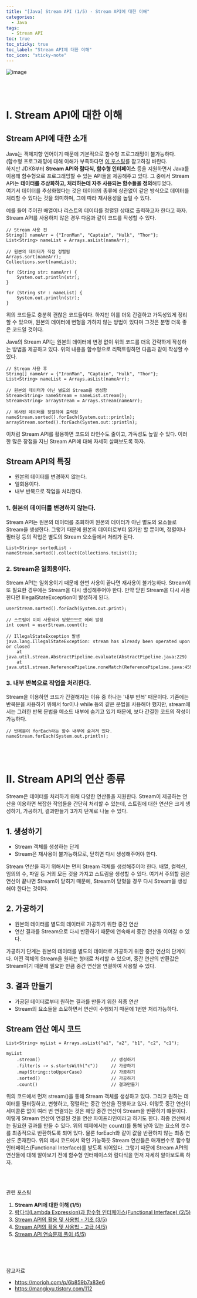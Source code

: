 ```yaml
---
title: "[Java] Stream API (1/5) - Stream API에 대한 이해"
categories:
  - Java
tags:
  - Stream API
toc: true
toc_sticky: true
toc_label: "Stream API에 대한 이해"
toc_icon: "sticky-note"
---
```


![image](https://user-images.githubusercontent.com/55765292/138652395-4d57530e-1dd2-4fef-b972-de0ba2f8284b.png)

<br><br>

# Ⅰ. Stream API에 대한 이해

## Stream API에 대한 소개

Java는 객체지향 언어이기 때문에 기본적으로 함수형 프로그래밍이 불가능하다.<br>
(함수형 프로그래밍에 대해 이해가 부족하다면 [이 포스팅](https://leechanwoo-kor.github.io/programming/functionalprogramming/)를 참고하길 바란다.<br>
하지만 JDK8부터 **Stream API와 람다식, 함수형 인터페이스** 등을 지원하면서 Java를 이용해 함수형으로 프로그래밍할 수 있는 API들을 제공해주고 있다. 그 중에서 Stream API는 **데이터를 추상화하고, 처리하는데 자주 사용되는 함수들을 정의**해두었다.<br>
여기서 데이터를 추상화했다는 것은 데이터의 종류에 상관없이 같은 방식으로 데이터를 처리할 수 있다는 것을 의미하며, 그에 따라 재사용성을 높일 수 있다.

예를 들어 주어진 배열이나 리스트의 데이터를 정렬된 상태로 출력하고자 한다고 하자. Stream API를 사용하지 않은 경우 다음과 같이 코드를 작성할 수 있다.

```
// Stream 사용 전
String[] nameArr = {"IronMan", "Captain", "Hulk", "Thor"};
List<String> nameList = Arrays.asList(nameArr);

// 원본의 데이터가 직접 정렬됨
Arrays.sort(nameArr);
Collections.sort(nameList);

for (String str: nameArr) { 
    System.out.println(str);
}

for (String str : nameList) {
    System.out.println(str);
}
```

위의 코드들로 충분히 괜찮은 코드들이다. 하지만 이를 더욱 간결하고 가독성있게 정리할 수 있으며, 원본의 데이터에 변형을 가하지 않는 방법이 있다며 그것은 분명 더욱 좋은 코드일 것이다.

Java의 Stream API는 원본의 데이터에 변경 없이 위의 코드를 더욱 간략하게 작성하는 방법을 제공하고 있다. 위의 내용을 함수형으로 리팩토링하면 다음과 같이 작성할 수 있다.

```
// Stream 사용 후
String[] nameArr = {"IronMan", "Captain", "Hulk", "Thor"};
List<String> nameList = Arrays.asList(nameArr);

// 원본의 데이터가 아닌 별도의 Stream을 생성함
Stream<String> nameStream = nameList.stream();
Stream<String> arrayStream = Arrays.stream(nameArr);

// 복사된 데이터를 정렬하여 출력함
nameStream.sorted().forEach(System.out::println);
arrayStream.sorted().forEach(System.out::println);
```

이처럼 Stream API를 활용하면 코드의 라인수도 줄이고, 가독성도 높일 수 있다. 이러한 많은 장점을 지닌 Stream API에 대해 자세히 살펴보도록 하자.

## Stream API의 특징
- 원본의 데이터를 변경하지 않는다.
- 일회용이다.
- 내부 반복으로 작업을 처리한다.

### 1. 원본의 데이터를 변경하지 않는다.
Stream API는 원본의 데이터를 조회하여 원본의 데이터가 아닌 별도의 요소들로 Stream을 생성한다. 그렇기 때문에 원본의 데이터로부터 읽기만 할 뿐이며, 정렬이나 필터링 등의 작업은 별도의 Stream 요소들에서 처리가 된다.

```
List<String> sortedList - nameStream.sorted().collect(Collections.toList());
```

### 2. Stream은 일회용이다.
Stream API는 일회용이기 때문에 한번 사용이 끝나면 재사용이 불가능하다. Stream이 또 필요한 경우에는 Stream을 다시 생성해주어야 한다. 만약 닫힌 Stream을 다시 사용한다면 IllegalStateException이 발생하게 된다.

```
userStream.sorted().forEach(System.out.print);

// 스트림이 이미 사용되어 닫혔으므로 에러 발생
int count = userStream.count();

// IllegalStateException 발생
java.lang.IllegalStateException: stream has already been operated upon or closed
    at java.util.stream.AbstractPipeline.evaluate(AbstractPipeline.java:229)
    at java.util.stream.ReferencePipeline.noneMatch(ReferencePipeline.java:459)
```

### 3. 내부 반복으로 작업을 처리한다.
Stream을 이용하면 코드가 간결해지는 이유 중 하나는 '내부 반복' 때문이다. 기존에는 반복문을 사용하기 위해서 for이나 while 등의 같은 문법을 사용해야 했지만, stream에서는 그러한 반복 문법을 메소드 내부에 숨기고 있기 때문에, 보다 간결한 코드의 작성이 가능하다.

```
// 반복문이 forEach라는 함수 내부에 숨겨져 있다.
nameStream.forEach(System.out.println);
```

<br><br>

# Ⅱ. Stream API의 연산 종류

Stream은 데이터를 처리하기 위해 다양한 연산들을 지원한다. Stream이 제공하는 연산을 이용하면 복잡한 작업들을 간단히 처리할 수 있는데, 스트림에 대한 연산은 크게 생성하기, 가공하기, 결과만들기 3가지 단계로 나눌 수 있다.

## 1. 생성하기
- Stream 객체를 생성하는 단계
- Stream은 재사용이 불가능하므로, 닫히면 다시 생성해주어야 한다.

Stream 연산을 하기 위해서는 먼저 Stream 객체를 생성해주어야 한다. 배열, 컬렉션, 임의의 수, 파일 등 거의 모든 것을 가지고 스트림을 생성할 수 있다. 여기서 주의할 점은 연산이 끝나면 Stream이 닫히기 때문에, Stream이 닫혔을 경우 다시 Stream을 생성해야 한다는 것이다.

## 2. 가공하기
- 원본의 데이터를 별도의 데이터로 가공하기 위한 중간 연산
- 연산 결과를 Stream으로 다시 반환하기 때문에 연속해서 중간 연산을 이어갈 수 있다.

가공하기 단계는 원본의 데이터를 별도의 데이터로 가공하기 위한 중간 연산의 단계이다. 어떤 객체의 Stream을 원하는 형태로 처리할 수 있으며, 중간 연산의 반환값은 Stream이기 때문에 필요한 만큼 중간 연산을 연결하여 사용할 수 있다.

## 3. 결과 만들기
- 가공된 데이터로부터 원하는 결과를 만들기 위한 최종 연산
- Stream의 요소들을 소모하면서 연산이 수행되기 때문에 1번만 처리가능하다.

## Stream 연산 예시 코드

```
List<String> myList = Arrays.asList("a1", "a2", "b1", "c2", "c1");

myList
    .stream()                           // 생성하기
    .filter(s -> s.startsWith("c"))     // 가공하기
    .map(String::toUpperCase)           // 가공하기
    .sorted()                           // 가공하기
    .count()                            // 결과만들기
```

위의 코드에서 먼저 stream()을 통해 Stream 객체를 생성하고 있다. 그리고 원하는 데이터를 필터링하고, 변형하고, 정렬하는 중간 연산을 진행하고 있다. 이렇듯 중간 연산이 세미콜론 없이 여러 번 연결되는 것은 해당 중간 연산이 Stream을 반환하기 떄문이다. 이렇게 Stream 연산이 연결된 것을 연산 파이프라인이라고 하기도 한다. 최종 연산에서는 필요한 결과를 만들 수 있다. 위의 예제에서는 count()를 통해 남아 있는 요소의 갯수를 최종적으로 반환하도록 되어 있다. 물론 forEach와 같이 값을 반환하지 않는 최종 연산도 존재한다.
위의 예시 코드에서 확인 가능하듯 Stream 연산들은 매개변수로 함수형 인터페이스(Functional Interface)를 받도록 되어있다. 그렇기 때문에 Stream API의 연산들에 대해 알아보기 전에 함수형 인터페이스와 람다식을 먼저 자세히 알아보도록 하자.

<br>
<br>

관련 포스팅
1. **Stream API에 대한 이해 (1/5)**
2. [람다식(Lambda Expression)과 함수형 인터페이스(Functional Interface) (2/5)](https://leechanwoo-kor.github.io/programming/streamapi02/)
3. [Stream API의 활용 및 사용법 - 기초 (3/5)](https://leechanwoo-kor.github.io/programming/streamapi03/)
4. [Stream API의 활용 및 사용법 - 고급 (4/5)](https://leechanwoo-kor.github.io/programming/streamapi04/)
5. [Stream API 연습문제 풀이 (5/5)](https://leechanwoo-kor.github.io/programming/streamapi05/)

<br><br><br>

참고자료

- https://morioh.com/p/6b859b7a83e6
- https://mangkyu.tistory.com/112
